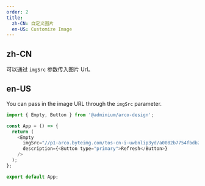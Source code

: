 ```yaml
---
order: 2
title:
  zh-CN: 自定义图片
  en-US: Customize Image
---
```


## zh-CN

可以通过 `imgSrc` 参数传入图片 Url。

## en-US

You can pass in the image URL through the `imgSrc` parameter.

```js
import { Empty, Button } from '@adminium/arco-design';

const App = () => {
  return (
    <Empty
      imgSrc="//p1-arco.byteimg.com/tos-cn-i-uwbnlip3yd/a0082b7754fbdb2d98a5c18d0b0edd25.png~tplv-uwbnlip3yd-webp.webp"
      description={<Button type="primary">Refresh</Button>}
    />
  );
};

export default App;
```
